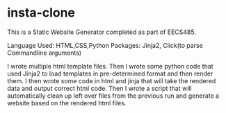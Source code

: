 # insta-clone
This is a Static Website Generator completed as part of EECS485.

Language Used: HTML,CSS,Python
Packages: Jinja2, Click(to parse Commandline arguments)

I wrote multiple html template files. Then I wrote some python code that used Jinja2 to load templates in pre-determined format and then render them. I then wrote some code in html and jinja that will take the rendered data and output correct html code. Then I wrote a script that will automatically clean up left over files from the previous run and generate a website based on the rendered html files. 

